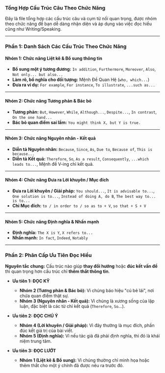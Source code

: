 ### **Tổng Hợp Cấu Trúc Câu Theo Chức Năng**

Đây là file tổng hợp các cấu trúc câu và cụm từ nối quan trọng, được nhóm theo chức năng để bạn dễ dàng nhận diện và áp dụng vào việc đọc hiểu cũng như Writing/Speaking.

---

### **Phần 1: Danh Sách Các Cấu Trúc Theo Chức Năng**

#### **Nhóm 1: Chức năng Liệt kê & Bổ sung thông tin**

*   **Bổ sung một ý tương đương:** `In addition`, `Furthermore`, `Moreover`, `Also`, `Not only... but also...`
*   **Làm rõ, bổ nghĩa cho đối tượng:** Mệnh Đề Quan Hệ (`who, which...`)
*   **Đưa ra ví dụ:** `For example`, `For instance`, `To illustrate`, `...such as...`

---

#### **Nhóm 2: Chức năng Tương phản & Bác bỏ**

*   **Tương phản:** `But`, `However`, `While`, `Although...`, `Despite...`, `In contrast`, `On the one hand...`
*   **Bác bỏ quan điểm sai lầm:** `You might think X, but Y is true.`

---

#### **Nhóm 3: Chức năng Nguyên nhân - Kết quả**

*   **Diễn tả Nguyên nhân:** `Because`, `Since`, `As`, `Due to`, `Because of`, `This is because...`
*   **Diễn tả Kết quả:** `Therefore`, `So`, `As a result`, `Consequently`, `...which leads to...`, Mệnh đề V-ing chỉ kết quả.

---

#### **Nhóm 4: Chức năng Đưa ra Lời khuyên / Mục đích**

*   **Đưa ra Lời khuyên / Giải pháp:** `You should...`, `It is advisable to...`, `One solution is to...`, `Instead of doing A, do B`, `The best way to... is to...`
*   **Chỉ Mục đích:** `to / in order to / so as to + V`, `so that + S + V`

---

#### **Nhóm 5: Chức năng Định nghĩa & Nhấn mạnh**

*   **Định nghĩa:** `The X is Y`, `X refers to...`
*   **Nhấn mạnh:** `In fact`, `Indeed`, `Notably`

---

### **Phần 2: Phân Cấp Ưu Tiên Đọc Hiểu**

**Nguyên tắc chung:** Cấu trúc nào giúp **thay đổi hướng** hoặc **đúc kết vấn đề** thì quan trọng hơn cấu trúc chỉ **thêm thắt thông tin**.

*   **Ưu tiên 1: ĐỌC KỸ**
    *   **Nhóm 2 (Tương phản & Bác bỏ):** Vì chúng báo hiệu "cú bẻ lái", nơi chứa quan điểm thật sự.
    *   **Nhóm 3 (Nguyên nhân - Kết quả):** Vì chúng là xương sống của lập luận, đặc biệt là các từ chỉ kết quả (`Therefore`, `So`...).

*   **Ưu tiên 2: ĐỌC CHÚ Ý**
    *   **Nhóm 4 (Lời khuyên / Giải pháp):** Vì đây thường là mục đích, phần đúc kết giá trị của bài viết.
    *   **Nhóm 5 (Định nghĩa):** Vì nếu tác giả đã phải định nghĩa, thì đó là khái niệm trung tâm.

*   **Ưu tiên 3: ĐỌC LƯỚT**
    *   **Nhóm 1 (Liệt kê & Bổ sung):** Vì chúng thường chỉ minh họa hoặc thêm thắt cho một ý chính đã được nêu ra trước đó.